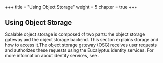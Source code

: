 +++
title = "Using Object Storage"
weight = 5
chapter = true
+++


## Using Object Storage
Scalable object storage is composed of two parts: the object storage gateway and the object storage backend. This section explains storage and how to access it.The object storage gateway (OSG) receives user requests and authorizes these requests using the Eucalyptus identity services. For more information about identity services, see [](using_access.dita) . 

